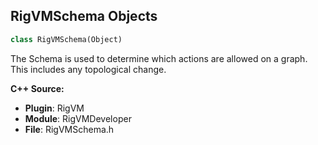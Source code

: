 ## RigVMSchema Objects

```python
class RigVMSchema(Object)
```

The Schema is used to determine which actions are allowed
on a graph. This includes any topological change.

**C++ Source:**

- **Plugin**: RigVM
- **Module**: RigVMDeveloper
- **File**: RigVMSchema.h

<a id="unreal.ControlRigSchema"></a>
